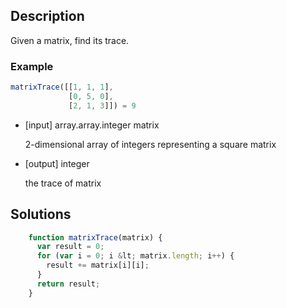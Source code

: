 ## Description

Given a matrix, find its trace.

### Example

```Javascript
matrixTrace([[1, 1, 1],
             [0, 5, 0],
             [2, 1, 3]]) = 9
```

-   [input] array.array.integer matrix

    2-dimensional array of integers representing a square matrix

-   [output] integer

    the trace of matrix

## Solutions

```Javascript
    function matrixTrace(matrix) {
      var result = 0;
      for (var i = 0; i &lt; matrix.length; i++) {
        result += matrix[i][i];
      }
      return result;
    }
```
